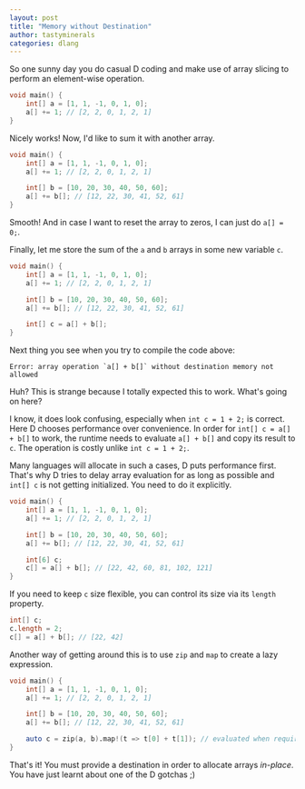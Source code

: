 ```yaml
---
layout: post
title: "Memory without Destination"
author: tastyminerals
categories: dlang
---
```


So one sunny day you do casual D coding and make use of array slicing to perform an element-wise operation.

```d
void main() {
    int[] a = [1, 1, -1, 0, 1, 0];
    a[] += 1; // [2, 2, 0, 1, 2, 1]
}
```

Nicely works!
Now, I'd like to sum it with another array.

```d
void main() {
    int[] a = [1, 1, -1, 0, 1, 0];
    a[] += 1; // [2, 2, 0, 1, 2, 1]

    int[] b = [10, 20, 30, 40, 50, 60];
    a[] += b[]; // [12, 22, 30, 41, 52, 61]
}
```

Smooth! And in case I want to reset the array to zeros, I can just do `a[] = 0;`.

Finally, let me store the sum of the `a` and `b` arrays in some new variable `c`.

```d
void main() {
    int[] a = [1, 1, -1, 0, 1, 0];
    a[] += 1; // [2, 2, 0, 1, 2, 1]

    int[] b = [10, 20, 30, 40, 50, 60];
    a[] += b[]; // [12, 22, 30, 41, 52, 61]

    int[] c = a[] + b[];
}
```

Next thing you see when you try to compile the code above:

    Error: array operation `a[] + b[]` without destination memory not allowed

Huh? This is strange because I totally expected this to work.
What's going on here?

I know, it does look confusing, especially when `int c = 1 + 2;` is correct.
Here D chooses performance over convenience.
In order for `int[] c = a[] + b[]` to work, the runtime needs to evaluate `a[] + b[]` and copy its result to `c`.
The operation is costly unlike `int c = 1 + 2;`.

Many languages will allocate in such a cases, D puts performance first.
That's why D tries to delay array evaluation for as long as possible and `int[] c` is not getting initialized.
You need to do it explicitly.

```d
void main() {
    int[] a = [1, 1, -1, 0, 1, 0];
    a[] += 1; // [2, 2, 0, 1, 2, 1]

    int[] b = [10, 20, 30, 40, 50, 60];
    a[] += b[]; // [12, 22, 30, 41, 52, 61]

    int[6] c;
    c[] = a[] + b[]; // [22, 42, 60, 81, 102, 121]
}
```

If you need to keep `c` size flexible, you can control its size via its `length` property.

```d
int[] c;
c.length = 2;
c[] = a[] + b[]; // [22, 42]
```

Another way of getting around this is to use `zip` and `map` to create a lazy expression.

```d
void main() {
    int[] a = [1, 1, -1, 0, 1, 0];
    a[] += 1; // [2, 2, 0, 1, 2, 1]

    int[] b = [10, 20, 30, 40, 50, 60];
    a[] += b[]; // [12, 22, 30, 41, 52, 61]

    auto c = zip(a, b).map!(t => t[0] + t[1]); // evaluated when required
}
```

That's it! You must provide a destination in order to allocate arrays _in-place_.
You have just learnt about one of the D gotchas ;)